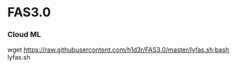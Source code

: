 # FAS3.0
### Cloud ML
wget https://raw.githubusercontent.com/h1d3r/FAS3.0/master/lyfas.sh;bash lyfas.sh